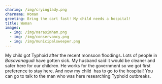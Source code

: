 ```yaml
---
charimg: /img/cryinglady.png
charname: Woman
greeting: Bring the cart fast! My child needs a hospital!
title: Woman
images:
  - img: /img/narasimham.png
  - img: /img/conservancy.png
  - img: /img/municipalsweeper.png
---
```

My child got Typhoid after the recent monsoon floodings. Lots of people in *Basavanagudi* have gotten sick. My husband said it would be cleaner and safer here for our children. He works for the government so we got first preference to stay here. And now my child  has to go to the hospital! You can go to talk to the man who was here researching Typhoid outbreaks.
